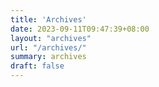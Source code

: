 ```yaml
---
title: 'Archives'
date: 2023-09-11T09:47:39+08:00
layout: "archives"
url: "/archives/"
summary: archives
draft: false
---
```


